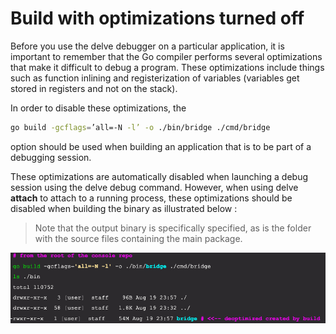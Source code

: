 # Build with optimizations turned off

Before you use the delve debugger on a particular application,  it is important to remember that the Go compiler performs several optimizations that make it difficult to debug a program. These optimizations include things such as function inlining and registerization of variables (variables get stored in registers and not on the stack).

In order to disable these optimizations, the 

```bash
go build -gcflags=’all=-N -l’ -o ./bin/bridge ./cmd/bridge
``` 

option should be used when building an application that is to be part of a debugging session. 

These optimizations are automatically disabled when launching a debug session using the delve debug command. However, when using delve **attach** to attach to a running process, these optimizations should be disabled when building the binary as illustrated below :

>Note that the output binary is specifically specified, as is the folder with the source files containing the main package. 

![Go build options](images/go-build-options.jpg)